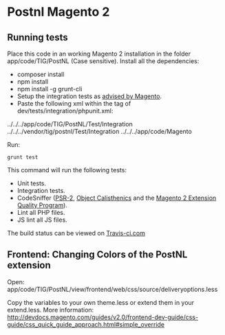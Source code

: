 # Postnl Magento 2

## Running tests

Place this code in an working Magento 2 installation in the folder app/code/TIG/PostNL (Case sensitive). Install all the dependencies:

- composer install
- npm install
- npm install -g grunt-cli
- Setup the integration tests as [advised by Magento](http://devdocs.magento.com/guides/v2.0/test/integration/integration_test_setup.html).
- Paste the following xml within the <testsuites> tag of dev/tests/integration/phpunit.xml:
<testsuite name="TIG PostNL Integration Tests">
    <directory>../../../app/code/TIG/PostNL/Test/Integration</directory>
    <directory>../../../vendor/tig/postnl/Test/Integration</directory>
    <exclude>../../../app/code/Magento</exclude>
</testsuite>

Run:

`grunt test`

This command will run the following tests:

- Unit tests.
- Integration tests.
- CodeSniffer ([PSR-2](https://github.com/php-fig/fig-standards/blob/master/accepted/PSR-2-coding-style-guide.md), [Object Calisthenics](https://github.com/object-calisthenics/phpcs-calisthenics-rules) and the [Magento 2 Extension Quality Program](https://github.com/magento/marketplace-eqp)).
- Lint all PHP files.
- JS lint all JS files.

The build status can be viewed on [Travis-ci.com](http://travis-ci.com)

## Frontend: Changing Colors of the PostNL extension

Open: app/code/TIG/PostNL/view/frontend/web/css/source/deliveryoptions.less

Copy the variables to your own theme.less or extend them in your extend.less. More information:
http://devdocs.magento.com/guides/v2.0/frontend-dev-guide/css-guide/css_quick_guide_approach.html#simple_override

